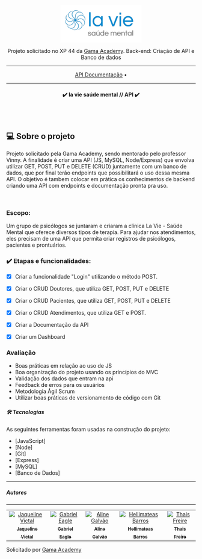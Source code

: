 <p align="center">
<img align="center" height="100" src="img\aaaa.png"></p>

<p align="center">Projeto solicitado no XP 44 da <a href="https://gama.academy"> Gama Academy</a>. Back-end: Criação de API e Banco de dados</p>
<hr>

<p align="center">
 <a href="">API Documentação</a> •
</p>
<hr>

<h4 align="center"> 
	✔️  la vie saúde mental // API  ✔️
    
</h4>
<br>
<br>
<h2>💻 Sobre o projeto</h2>
<p>Projeto solicitado pela Gama Academy, sendo mentorado pelo professor Vinny. A finalidade é criar uma API (JS, MySQL, Node/Express) que envolva utilizar GET, POST, PUT e DELETE (CRUD) juntamente com um banco de dados, que por final terão endpoints que possibilitará o uso dessa mesma API. O objetivo é tambem colocar em prática os conhecimentos de backend criando uma API com endpoints e documentação pronta pra uso.</p>
<br>

###    Escopo:
Um grupo de psicólogos se juntaram e criaram a clínica La Vie - Saúde Mental que oferece diversos tipos de terapia. Para ajudar nos atendimentos, eles precisam de uma API que permita criar registros de psicólogos, pacientes e prontuários.

### ✔️ Etapas e funcionalidades:

- [x] Criar a funcionalidade "Login" utilizando o método POST.
- [x] Criar o CRUD Doutores, que utiliza GET, POST, PUT e DELETE
- [x] Criar o CRUD Pacientes, que utiliza GET, POST, PUT e DELETE
- [x] Criar o CRUD Atendimentos, que utiliza GET e POST.
- [x] Criar a Documentação da API
- [x] Criar um Dashboard


###  Avaliação

- Boas práticas em relação ao uso de JS
- Boa organização do projeto usando os princípios do MVC
- Validação dos dados que entram na api
- Feedback de erros para os usuários
- Metodologia Ágil Scrum
- Utilizar boas práticas de versionamento de código com Git

##### 🛠 Tecnologias

As seguintes ferramentas foram usadas na construção do projeto:

- [JavaScript]
- [Node]
- [Git]
- [Express]
- [MySQL]
- [Banco de Dados]

<hr>

##### Autores
-----
 <table>
	<tr>  
		<td align="center">
			<a href="https://github.com/JaquelineVictal">
				<img
					width="100px"
					height="auto"
					src="https://github.com/JaquelineVictal.png"
					alt="Jaqueline Victal"
				/>
				<br />
				<sub>
					<b>Jaqueline<br>Victal</b>
				</sub>
			</a>
		</td>
		<td align="center">
			<a href="https://github.com/gabrieleagle">
				<img
					width="100px"
					height="auto"
					src="https://avatars.githubusercontent.com/u/109248116?v=4"
					alt="Gabriel Eagle"
				/>
				<br />
				<sub>
					<b>Gabriel<br>Eagle</b>
				</sub>
			</a>
		</td>
		<td align="center">
			<a href="https://github.com/alonealines">
				<img
					width="100px"
					height="auto"
					src="https://avatars.githubusercontent.com/u/100536475?v=4"
					alt="Aline Galvão"
				/>
				<br />
				<sub>
					<b>Aline<br>Galvão</b>
				</sub>
			</a>
		</td>
		<td align="center">
			<a href="https://github.com/hellimateas">
				<img
					width="100px"
					height="auto"
					src="https://avatars.githubusercontent.com/u/108819944?v=4"
					alt="Hellimateas Barros"
				/>
				<br />
				<sub>
					<b>Hellimateas<br>Barros</b>
				</sub>
			</a>
		</td>
		<td align="center">
			<a href="https://github.com/thisfreire">
				<img
					width="100px"
					height="auto"
					src="https://avatars.githubusercontent.com/u/91029460?v=4"
					alt="Thais Freire"
				/>
				<br />
				<sub>
					<b>Thais<br>Freire</b>
				</sub>
			</a>
		</td>
      
</table>


 <p>Solicitado por <a href="https://github.com/gamaacademy">Gama Academy</a></p>

